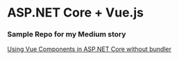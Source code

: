 # ASP.NET Core + Vue.js

### Sample Repo for my Medium story 

[Using Vue Components in ASP.NET Core without bundler](https://tolbxela.medium.com/using-vue-components-in-asp-net-core-web-application-without-bundler-1ff673b15220)
